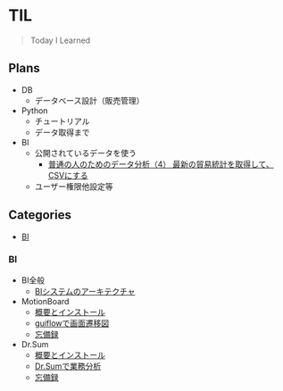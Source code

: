 # TIL

>Today I Learned

## Plans

- DB
  - データベース設計（販売管理）
- Python
  - チュートリアル
  - データ取得まで
- BI
  - 公開されているデータを使う
    - [普通の人のためのデータ分析（4） 最新の貿易統計を取得して、CSVにする](https://qiita.com/zanjibar/items/53c90bd076d4deb2ceea)
  - ユーザー権限他設定等

## Categories

- [BI](#BI)

### BI

- BI全般
  - [BIシステムのアーキテクチャ](./BI/BI.md)
- MotionBoard
  - [概要とインストール](./BI/MotionBoard/Install.md)
  - [guiflowで画面遷移図](./BI/MotionBoard/guiflow.md)
  - [忘備録](./BI/MotionBoard/tips.md)
- Dr.Sum
  - [概要とインストール](./BI/Dr.Sum/Install.md)
  - [Dr.Sumで業務分析](./BI/Dr.Sum/Analysis.md)
  - [忘備録](./BI/Dr.Sum/tips.md)
